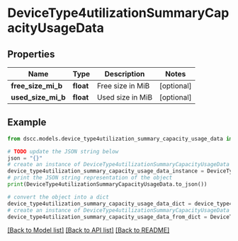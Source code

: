 # DeviceType4utilizationSummaryCapacityUsageData


## Properties

Name | Type | Description | Notes
------------ | ------------- | ------------- | -------------
**free_size_mi_b** | **float** | Free size in MiB | [optional] 
**used_size_mi_b** | **float** | Used size in MiB | [optional] 

## Example

```python
from dscc.models.device_type4utilization_summary_capacity_usage_data import DeviceType4utilizationSummaryCapacityUsageData

# TODO update the JSON string below
json = "{}"
# create an instance of DeviceType4utilizationSummaryCapacityUsageData from a JSON string
device_type4utilization_summary_capacity_usage_data_instance = DeviceType4utilizationSummaryCapacityUsageData.from_json(json)
# print the JSON string representation of the object
print(DeviceType4utilizationSummaryCapacityUsageData.to_json())

# convert the object into a dict
device_type4utilization_summary_capacity_usage_data_dict = device_type4utilization_summary_capacity_usage_data_instance.to_dict()
# create an instance of DeviceType4utilizationSummaryCapacityUsageData from a dict
device_type4utilization_summary_capacity_usage_data_from_dict = DeviceType4utilizationSummaryCapacityUsageData.from_dict(device_type4utilization_summary_capacity_usage_data_dict)
```
[[Back to Model list]](../README.md#documentation-for-models) [[Back to API list]](../README.md#documentation-for-api-endpoints) [[Back to README]](../README.md)


